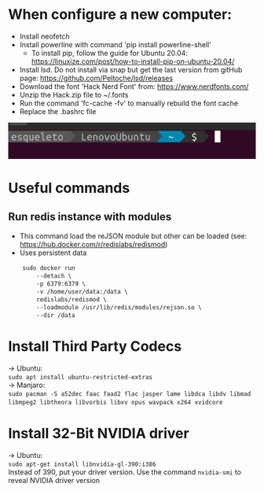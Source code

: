 # When configure a new computer: 
* Install neofetch
* Install powerline with command 'pip install powerline-shell'
	* To install pip, follow the guide for Ubuntu 20.04: https://linuxize.com/post/how-to-install-pip-on-ubuntu-20.04/
* Install lsd. Do not install via snap but get the last version from gitHub page: https://github.com/Peltoche/lsd/releases
* Download the font 'Hack Nerd Font' from: https://www.nerdfonts.com/
* Unzip the Hack.zip file to ~/.fonts
* Run the command 'fc-cache -fv' to manually rebuild the font cache
* Replace the .bashrc file 

![my shell looks like this](screenshots/UbuntuShell.png)

# Useful commands
## Run redis instance with modules
* This command load the reJSON module but other can be loaded (see: https://hub.docker.com/r/redislabs/redismod)
* Uses persistent data

```
	sudo docker run 
		--detach \ 
		-p 6379:6379 \
		-v /home/user/data:/data \
		redislabs/redismod \
		--loadmodule /usr/lib/redis/modules/rejson.so \
		--dir /data
```


# Install Third Party Codecs   
-> Ubuntu:   
```sudo apt install ubuntu-restricted-extras```   
-> Manjaro:    
```sudo pacman -S a52dec faac faad2 flac jasper lame libdca libdv libmad libmpeg2 libtheora libvorbis libxv opus wavpack x264 xvidcore```   

# Install 32-Bit NVIDIA driver
-> Ubuntu:   
``` sudo apt-get install libnvidia-gl-390:i386 ```   
Instead of 390, put your driver version. 
Use the command ```nvidia-smi``` to reveal NVIDIA driver version
